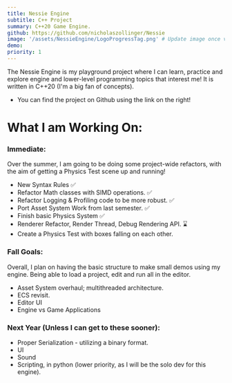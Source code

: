 ```yaml
---
title: Nessie Engine
subtitle: C++ Project
summary: C++20 Game Engine.
github: https://github.com/nicholaszollinger/Nessie
image: '/assets/NessieEngine/LogoProgressTag.png' # Update image once video is ready.
demo: 
priority: 1
---
```


The Nessie Engine is my playground project where I can learn, practice and explore engine and lower-level programming topics that interest me! It is written
in C++20 (I'm a big fan of concepts).
- You can find the project on Github using the link on the right!

# What I am Working On:
### Immediate:
Over the summer, I am going to be doing some project-wide refactors, with the aim of getting a Physics Test scene up and running!
- New Syntax Rules ✅
- Refactor Math classes with SIMD operations. ✅
- Refactor Logging & Profiling code to be more robust. ✅
- Port Asset System Work from last semester. ✅
- Finish basic Physics System ✅
- Renderer Refactor, Render Thread, Debug Rendering API. ⌛
- Create a Physics Test with boxes falling on each other.

### Fall Goals:
Overall, I plan on having the basic structure to make small demos using my engine. Being able to load a project, edit and run all in the editor.
- Asset System overhaul; multithreaded architecture.
- ECS revisit.
- Editor UI
- Engine vs Game Applications

### Next Year (Unless I can get to these sooner):
- Proper Serialization - utilizing a binary format.
- UI
- Sound
- Scripting, in python (lower priority, as I will be the solo dev for this engine).